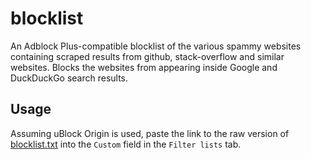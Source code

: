 # blocklist

An Adblock Plus-compatible blocklist of the various spammy websites containing
scraped results from github, stack-overflow and similar websites. Blocks the websites from appearing inside Google and DuckDuckGo search
results.


## Usage

Assuming uBlock Origin is used, paste the link to the raw version of
[blocklist.txt](blocklist.txt) into the `Custom` field in the `Filter
lists` tab.
